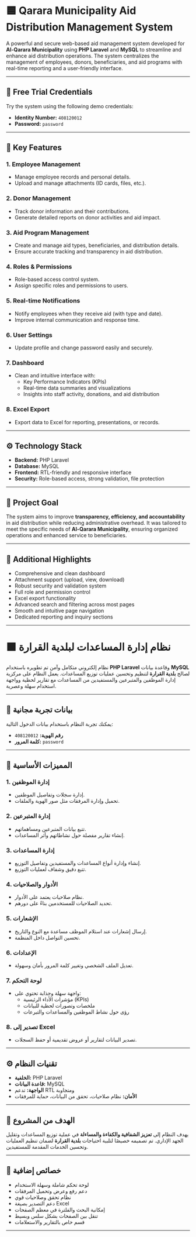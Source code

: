 # 🟦 Qarara Municipality Aid Distribution Management System

A powerful and secure web-based aid management system developed for **Al-Qarara Municipality** using **PHP Laravel** and **MySQL** to streamline and enhance aid distribution operations. The system centralizes the management of employees, donors, beneficiaries, and aid programs with real-time reporting and a user-friendly interface.

---

## 🌟 Free Trial Credentials

Try the system using the following demo credentials:

- **Identity Number:** `408120012`  
- **Password:** `password`

---

## 🔑 Key Features

### 1. Employee Management
- Manage employee records and personal details.
- Upload and manage attachments (ID cards, files, etc.).

### 2. Donor Management
- Track donor information and their contributions.
- Generate detailed reports on donor activities and aid impact.

### 3. Aid Program Management
- Create and manage aid types, beneficiaries, and distribution details.
- Ensure accurate tracking and transparency in aid distribution.

### 4. Roles & Permissions
- Role-based access control system.
- Assign specific roles and permissions to users.

### 5. Real-time Notifications
- Notify employees when they receive aid (with type and date).
- Improve internal communication and response time.

### 6. User Settings
- Update profile and change password easily and securely.

### 7. Dashboard
- Clean and intuitive interface with:
  - Key Performance Indicators (KPIs)
  - Real-time data summaries and visualizations
  - Insights into staff activity, donations, and aid distribution

### 8. Excel Export
- Export data to Excel for reporting, presentations, or records.

---

## ⚙️ Technology Stack

- **Backend:** PHP Laravel  
- **Database:** MySQL  
- **Frontend:** RTL-friendly and responsive interface  
- **Security:** Role-based access, strong validation, file protection

---

## 🎯 Project Goal

The system aims to improve **transparency, efficiency, and accountability** in aid distribution while reducing administrative overhead. It was tailored to meet the specific needs of **Al-Qarara Municipality**, ensuring organized operations and enhanced service to beneficiaries.

---

## 🌟 Additional Highlights

- Comprehensive and clean dashboard  
- Attachment support (upload, view, download)  
- Robust security and validation system  
- Full role and permission control  
- Excel export functionality  
- Advanced search and filtering across most pages  
- Smooth and intuitive page navigation  
- Dedicated reporting and inquiry sections  

---

# 🟩 نظام إدارة المساعدات لبلدية القرارة

نظام إلكتروني متكامل وآمن تم تطويره باستخدام **PHP Laravel** وقاعدة بيانات **MySQL** لصالح **بلدية القرارة** لتنظيم وتحسين عمليات توزيع المساعدات. يعمل النظام على مركزية إدارة الموظفين والمتبرعين والمستفيدين من المساعدات مع تقارير لحظية وواجهة استخدام سهلة وعصرية.

---

## 🌟 بيانات تجربة مجانية

يمكنك تجربة النظام باستخدام بيانات الدخول التالية:

- **رقم الهوية:** `408120012`  
- **كلمة المرور:** `password`

---

## 🔑 المميزات الأساسية

### 1. إدارة الموظفين
- إدارة سجلات وتفاصيل الموظفين.
- تحميل وإدارة المرفقات مثل صور الهوية والملفات.

### 2. إدارة المتبرعين
- تتبع بيانات المتبرعين ومساهماتهم.
- إنشاء تقارير مفصلة حول نشاطاتهم وأثر المساعدات.

### 3. إدارة المساعدات
- إنشاء وإدارة أنواع المساعدات والمستفيدين وتفاصيل التوزيع.
- تتبع دقيق وشفاف لعمليات التوزيع.

### 4. الأدوار والصلاحيات
- نظام صلاحيات يعتمد على الأدوار.
- تحديد الصلاحيات للمستخدمين بناءً على دورهم.

### 5. الإشعارات
- إرسال إشعارات عند استلام الموظف مساعدة مع النوع والتاريخ.
- تحسين التواصل داخل المنظمة.

### 6. الإعدادات
- تعديل الملف الشخصي وتغيير كلمة المرور بأمان وسهولة.

### 7. لوحة التحكم
- واجهة سهلة وجذابة تحتوي على:
  - مؤشرات الأداء الرئيسية (KPIs)
  - ملخصات وتصورات لحظية للبيانات
  - رؤى حول نشاط الموظفين والمساعدات والتبرعات

### 8. تصدير إلى Excel
- تصدير البيانات لتقارير أو عروض تقديمية أو حفظ السجلات.

---

## ⚙️ تقنيات النظام

- **الخلفية:** PHP Laravel  
- **قاعدة البيانات:** MySQL  
- **الواجهة:** تدعم RTL ومتجاوبة  
- **الأمان:** نظام صلاحيات، تحقق من البيانات، حماية للمرفقات

---

## 🎯 الهدف من المشروع

يهدف النظام إلى **تعزيز الشفافية والكفاءة والمساءلة** في عملية توزيع المساعدات وتقليل الجهد الإداري. تم تصميمه خصيصًا لتلبية احتياجات **بلدية القرارة** لضمان تنظيم العمليات وتحسين الخدمات المقدمة للمستفيدين.

---

## 🌟 خصائص إضافية

- لوحة تحكم شاملة وسهلة الاستخدام  
- دعم رفع وعرض وتحميل المرفقات  
- نظام تحقق وصلاحيات قوي  
- دعم التصدير بصيغة Excel  
- إمكانية البحث والفلترة في معظم الصفحات  
- تنقل بين الصفحات بشكل سلس وبسيط  
- قسم خاص بالتقارير والاستعلامات  

---
